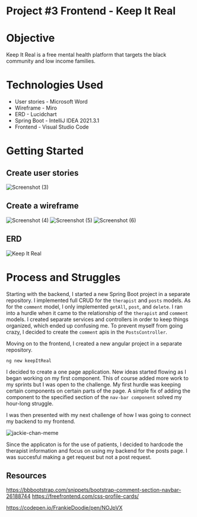 # Project #3 Frontend - Keep It Real

# Objective

Keep It Real is a free mental health platform that targets the black community and low income families. 


# Technologies Used
* User stories - Microsoft Word
* Wireframe - Miro
* ERD - Lucidchart
* Spring Boot - IntelliJ IDEA 2021.3.1
* Frontend - Visual Studio Code

# Getting Started

## Create user stories

![Screenshot (3)](https://user-images.githubusercontent.com/95877715/156383275-79410969-94a2-4655-9fb7-5fde15b214eb.png)

## Create a wireframe 

![Screenshot (4)](https://user-images.githubusercontent.com/95877715/156384171-69da55c2-f14b-4aeb-9ad9-1314a5c8ab47.png)
![Screenshot (5)](https://user-images.githubusercontent.com/95877715/156384184-7e215c4a-35f3-4c73-82ae-bd2b4d3dec18.png)
![Screenshot (6)](https://user-images.githubusercontent.com/95877715/156384188-4188eed6-36bb-4668-a919-80eabdc7705e.png)


## ERD
![Keep It Real](https://user-images.githubusercontent.com/95877715/156389318-0bcdd95a-0416-462f-b88d-52096baddf38.png)

# Process and Struggles
Starting with the backend, I started a new Spring Boot project in a separate repository. I implemented full CRUD for the ```therapist``` and ```posts``` models. As for the ```comment``` model, I only implemented ```getAll```, ```post```, and ```delete```. I ran into a hurdle when it came to the relationship of the  ```therapist``` and ```comment``` models. I created separate services and controllers in order to keep things organized, which ended up confusing me. To prevent myself from going crazy, I decided to create the ```comment``` apis in the ```PostsController```. 

Moving on to the frontend, I created a new angular project in a separate repository.
```
ng new keepItReal
```
I decided to create a one page application. New ideas started flowing as I began working on my first component. This of course added more work to my sprints but I was open to the challenge. My first hurdle was keeping certain components on certain parts of the page. A simple fix of adding the component to the specified section of the ```nav-bar component``` solved my hour-long struggle. 

I was then presented with my next challenge of how I was going to connect my backend to my frontend.

![jackie-chan-meme](https://user-images.githubusercontent.com/95877715/156406333-27212c89-8f8d-4fd0-a044-94dd1eb70b83.gif)

Since the applicaton is for the use of patients, I decided to hardcode the therapist information and focus on using my backend for the posts page. I was succesful making a get request but not a post request.

## Resources
https://bbbootstrap.com/snippets/bootstrap-comment-section-navbar-26188744
https://freefrontend.com/css-profile-cards/

https://codepen.io/FrankieDoodie/pen/NOJpVX
